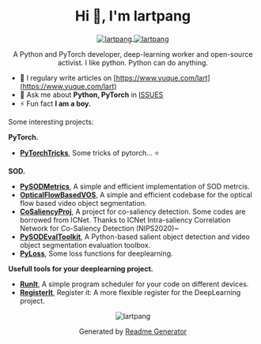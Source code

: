 <h1 align="center">Hi 👋, I'm lartpang</h1>

<p align="center">
<a href="https://github.com/lartpang">
 <img align="center" src="https://github-readme-stats.vercel.app/api?username=lartpang&show_icons=true&theme=gruvbox&hide_title=true" alt="lartpang" />
</a>
<a href="https://github.com/lartpang">
  <img align="center" src="https://github-readme-stats.vercel.app/api/top-langs/?username=lartpang&layout=compact" alt="lartpang" />
</a>
</p>

<p align="center">A Python and PyTorch developer, deep-learning worker and open-source activist. I like python. Python can do anything.</p>

- 📝 I regulary write articles on [https://www.yuque.com/lart](https://www.yuque.com/lart)
- 💬 Ask me about **Python, PyTorch** in [ISSUES](https://github.com/lartpang/lartpang/issues)
- ⚡ Fun fact **I am a boy.**

Some interesting projects:

**PyTorch.**
* [**PyTorchTricks**](https://github.com/lartpang/PyTorchTricks), Some tricks of pytorch... :star: 

**SOD.**
* [**PySODMetrics**](https://github.com/lartpang/PySODMetrics), A simple and efficient implementation of SOD metrcis.
* [**OpticalFlowBasedVOS**](https://github.com/lartpang/OpticalFlowBasedVOS), A simple and efficient codebase for the optical flow based video object segmentation.
* [**CoSaliencyProj**](https://github.com/lartpang/CoSaliencyProj), A project for co-saliency detection. Some codes are borrowed from ICNet. Thanks to ICNet Intra-saliency Correlation Network for Co-Saliency Detection (NIPS2020)~
* [**PySODEvalToolkit**](https://github.com/lartpang/PySODEvalToolkit), A Python-based salient object detection and video object segmentation evaluation toolbox.
* [**PyLoss**](https://github.com/lartpang/PyLoss), Some loss functions for deeplearning.

**Usefull tools for your deeplearning project.**
* [**RunIt**](https://github.com/lartpang/RunIt), A simple program scheduler for your code on different devices.
* [**RegisterIt**](https://github.com/lartpang/RegisterIt), Register it: A more flexible register for the DeepLearning project.

<p align="center"><img src="https://komarev.com/ghpvc/?username=lartpang" alt="lartpang" /></p>
<p align="center">Generated by <a href="https://rahuldkjain.github.io/gh-profile-readme-generator/" alt="generator">Readme Generator</a></p>
